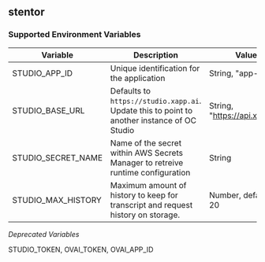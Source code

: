 ## stentor

### Supported Environment Variables

| Variable           | Description                                                                                 | Value                         |
| ------------------ | ------------------------------------------------------------------------------------------- | ----------------------------- |
| STUDIO_APP_ID      | Unique identification for the application                                                   | String, "app-id"              |
| STUDIO_BASE_URL    | Defaults to `https://studio.xapp.ai`. Update this to point to another instance of OC Studio | String, "https://api.xapp.ai" |
| STUDIO_SECRET_NAME | Name of the secret within AWS Secrets Manager to retreive runtime configuration             | String                        |
| STUDIO_MAX_HISTORY | Maximum amount of history to keep for transcript and request history on storage.            | Number, defaults to 20        |

_Deprecated Variables_

STUDIO_TOKEN, OVAI_TOKEN, OVAI_APP_ID
